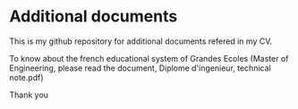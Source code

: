 # Additional documents

This is my github repository for additional documents refered in my CV.

To know about the french educational system of Grandes Ecoles (Master of Engineering, please read the document, Diplome d'ingenieur, technical note.pdf)

Thank you
